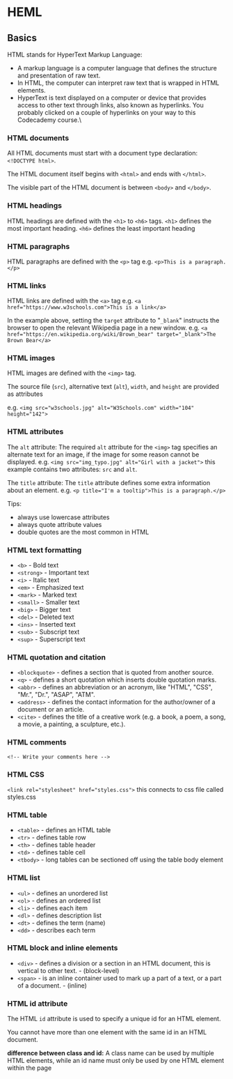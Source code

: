 # HEML

## Basics
HTML stands for HyperText Markup Language:
- A markup language is a computer language that defines the structure and presentation of raw text.
- In HTML, the computer can interpret raw text that is wrapped in HTML elements.
- HyperText is text displayed on a computer or device that provides access to other text through links, also known as hyperlinks. You probably clicked on a couple of hyperlinks on your way to this Codecademy course.\

### HTML documents
All HTML documents must start with a document type declaration: ```<!DOCTYPE html>```.

The HTML document itself begins with ```<html>``` and ends with ```</html>```.

The visible part of the HTML document is between ```<body>``` and ```</body>```.

### HTML headings
HTML headings are defined with the ```<h1>``` to ```<h6>``` tags.
```<h1>``` defines the most important heading. ```<h6>``` defines the least important heading

### HTML paragraphs
HTML paragraphs are defined with the ```<p>``` tag
e.g. ```<p>This is a paragraph.</p>```

### HTML links
HTML links are defined with the ```<a>``` tag
e.g. ```<a href="https://www.w3schools.com">This is a link</a>```

In the example above, setting the ```target``` attribute to "```_blank```" instructs the browser to open the relevant Wikipedia page in a new window.
e.g. ```<a href="https://en.wikipedia.org/wiki/Brown_bear" target="_blank">The Brown Bear</a>```

### HTML images
HTML images are defined with the ```<img>``` tag.

The source file (```src```), alternative text (```alt```), ```width```, and ```height``` are provided as attributes

e.g. ```<img src="w3schools.jpg" alt="W3Schools.com" width="104" height="142">```

### HTML attributes
The ```alt``` attribute: The required ```alt``` attribute for the ```<img>``` tag specifies an alternate text for an image, if the image for some reason cannot be displayed.
e.g. ```<img src="img_typo.jpg" alt="Girl with a jacket">``` this example contains two attributes: ```src``` and ```alt```.

The ```title``` attribute: The ```title``` attribute defines some extra information about an element.
e.g. ```<p title="I'm a tooltip">This is a paragraph.</p>```

Tips:
- always use lowercase attributes
- always quote attribute values
- double quotes are the most common in HTML

### HTML text formatting
- ```<b>``` - Bold text
- ```<strong>``` - Important text
- ```<i>``` - Italic text
- ```<em>``` - Emphasized text
- ```<mark>``` - Marked text
- ```<small>``` - Smaller text
- ```<big>``` - Bigger text
- ```<del>``` - Deleted text
- ```<ins>``` - Inserted text
- ```<sub>``` - Subscript text
- ```<sup>``` - Superscript text

### HTML quotation and citation
- ```<blockquote>``` - defines a section that is quoted from another source.
- ```<q>``` - defines a short quotation which inserts double quotation marks.
- ```<abbr>``` - defines an abbreviation or an acronym, like "HTML", "CSS", "Mr.", "Dr.", "ASAP", "ATM".
- ```<address>``` - defines the contact information for the author/owner of a document or an article.
- ```<cite>``` - defines the title of a creative work (e.g. a book, a poem, a song, a movie, a painting, a sculpture, etc.).

### HTML comments
```<!-- Write your comments here -->```

### HTML CSS
```<link rel="stylesheet" href="styles.css">``` this connects to css file called styles.css

### HTML table
- ```<table>``` - defines an HTML table
- ```<tr>``` - defines table row
- ```<th>``` - defines table header
- ```<td>``` - defines table cell
- ```<tbody>``` - long tables can be sectioned off using the table body element

### HTML list
- ```<ul>``` - defines an unordered list
- ```<ol>``` - defines an ordered list
- ```<li>``` - defines each item
- ```<dl>``` - defines description list
- ```<dt>``` - defines the term (name)
- ```<dd>``` - describes each term

### HTML block and inline elements
- ```<div>``` - defines a division or a section in an HTML document, this is vertical to other text. - (block-level)
- ```<span>``` - is an inline container used to mark up a part of a text, or a part of a document. - (inline)

### HTML id attribute
The HTML ```id``` attribute is used to specify a unique id for an HTML element.

You cannot have more than one element with the same id in an HTML document.

**difference between class and id:**
A class name can be used by multiple HTML elements, while an id name must only be used by one HTML element within the page

